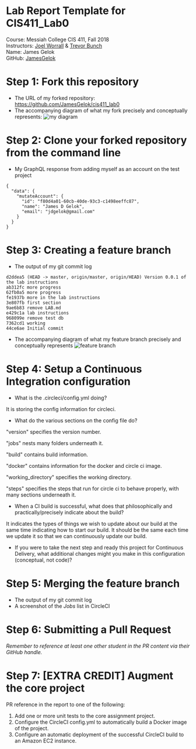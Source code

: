 # Lab Report Template for CIS411_Lab0
Course: Messiah College CIS 411, Fall 2018<br/>
Instructors: [Joel Worrall](https://github.com/tangollama) & [Trevor Bunch](https://github.com/trevordbunch)<br/>
Name: James Gelok<br/>
GitHub: [JamesGelok](https://github.com/JamesGelok)<br/>

# Step 1: Fork this repository
- The URL of my forked repository: https://github.com/JamesGelok/cis411_lab0
- The accompanying diagram of what my fork precisely and conceptually represents: ![my diagram](https://image.ibb.co/m0G9UK/GELOK_JAMES_DIAGRAM.png "git fork")

# Step 2: Clone your forked repository from the command line
- My GraphQL response from adding myself as an account on the test project
```
{
  "data": {
    "mutateAccount": {
      "id": "f80d4a01-60cb-40de-93c3-c1498eeffc87",
      "name": "James D Gelok",
      "email": "jdgelok@gmail.com"
    }
  }
}
```

# Step 3: Creating a feature branch
- The output of my git commit log
```
d2ddea5 (HEAD -> master, origin/master, origin/HEAD) Version 0.0.1 of the lab instructions
ab312fc more progress
62fb0a5 more progress
fe1937b more in the lab instructions
3e807fb first section
9ae6b83 remove LAB.md
e429c1a lab instructions
968099e remove test db
7362cd1 working
44ce6ae Initial commit
```
- The accompanying diagram of what my feature branch precisely and conceptually represents ![feature branch](https://image.ibb.co/bGuhGz/feature_branch.png "feature branch")


# Step 4: Setup a Continuous Integration configuration
- What is the .circleci/config.yml doing?

It is storing the config information for circleci.

- What do the various sections on the config file do?

"version" specifies the version number.

"jobs" nests many folders underneath it.

"build" contains build information.

"docker" contains information for the docker and circle ci image.

"working_directory" specifies the working directory.

"steps" specifies the steps that run for circle ci to behave properly, with many sections underneath it.


- When a CI build is successful, what does that philosophically and practically/precisely indicate about the build?

It indicates the types of things we wish to update about our build at the same time indicating how to start our build. It should be the same each time we update it so that we can continuously update our build.

- If you were to take the next step and ready this project for Continuous Delivery, what additional changes might you make in this configuration (conceptual, not code)?

# Step 5: Merging the feature branch
* The output of my git commit log
* A screenshot of the _Jobs_ list in CircleCI

# Step 6: Submitting a Pull Request
_Remember to reference at least one other student in the PR content via their GitHub handle._

# Step 7: [EXTRA CREDIT] Augment the core project
PR reference in the report to one of the following:
1. Add one or more unit tests to the core assignment project. 
2. Configure the CircleCI config.yml to automatically build a Docker image of the project.
3. Configure an automatic deployment of the successful CircleCI build to an Amazon EC2 instance.
